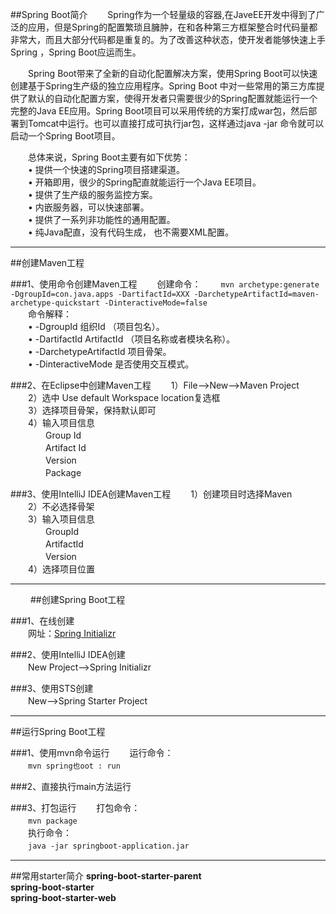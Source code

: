 ##Spring Boot简介
　　Spring作为一个轻量级的容器,在JaveEE开发中得到了广泛的应用，但是Spring的配置繁琐且臃肿，在和各种第三方框架整合时代码量都非常大，而且大部分代码都是重复的。为了改善这种状态，使开发者能够快速上手Spring
，Spring Boot应运而生。  

　　Spring Boot带来了全新的自动化配置解决方案，使用Spring Boot可以快速创建基于Spring生产级的独立应用程序。Spring Boot
中对一些常用的第三方库提供了默认的自动化配置方案，使得开发者只需要很少的Spring配置就能运行一个完整的Java EE应用。Spring Boot项目可以采用传统的方案打成war包，然后部署到Tomcat中运行。也可以直接打成可执行jar包，这样通过java -jar
命令就可以启动一个Spring Boot项目。  

　　总体来说，Spring Boot主要有如下优势：  
　　• 提供一个快速的Spring项目搭建渠道。  
　　• 开箱即用，很少的Spring配直就能运行一个Java EE项目。  
　　• 提供了生产级的服务监控方案。  
　　• 内嵌服务器，可以快速部署。  
　　• 提供了一系列非功能性的通用配置。  
　　• 纯Java配直，没有代码生成， 也不需要XML配置。  

---

##创建Maven工程

###1、使用命令创建Maven工程
　　创建命令：
　　`mvn archetype:generate -DgroupId=con.java.apps -DartifactId=XXX -DarchetypeArtifactId=maven-archetype-quickstart -DinteractiveMode=false`  
　　命令解释：  
　　• -DgroupId 组织Id （项目包名）。  
　　• -DartifactId ArtifactId （项目名称或者模块名称）。  
　　• -DarchetypeArtifactId 项目骨架。  
　　• -DinteractiveMode 是否使用交互模式。  

###2、在Eclipse中创建Maven工程
　　1）File-->New-->Maven Project  
　　2）选中 Use default Workspace location复选框  
　　3）选择项目骨架，保持默认即可  
　　4）输入项目信息  
　　　　Group Id  
　　　　Artifact Id  
　　　　Version  
　　　　Package  

###3、使用IntelliJ IDEA创建Maven工程
　　1）创建项目时选择Maven  
　　2）不必选择骨架  
　　3）输入项目信息  
　　　　GroupId  
　　　　ArtifactId  
　　　　Version  
　　4）选择项目位置  

---



　　
##创建Spring Boot工程

###1、在线创建  
　　网址：[Spring Initializr](https://start.spring.io) 

###2、使用IntelliJ IDEA创建  
　　New Project-->Spring Initializr  

###3、使用STS创建  
　　New-->Spring Starter Project  

---
##运行Spring Boot工程

###1、使用mvn命令运行
　　运行命令：  
　　`mvn spring也oot : run`  

###2、直接执行main方法运行

###3、打包运行
　　打包命令：  
　　`mvn package`  
　　执行命令：  
　　`java -jar springboot-application.jar`  

---

##常用starter简介
**spring-boot-starter-parent**  
**spring-boot-starter**  
**spring-boot-starter-web**  
